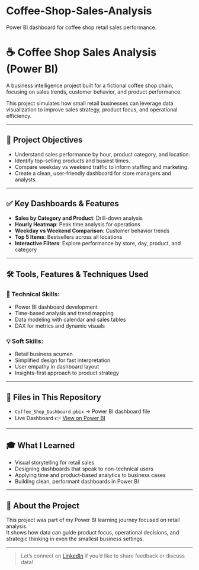 # Coffee-Shop-Sales-Analysis
Power BI dashboard for coffee shop retail sales performance.


# ☕ Coffee Shop Sales Analysis (Power BI)

A business intelligence project built for a fictional coffee shop chain, focusing on sales trends, customer behavior, and product performance.

This project simulates how small retail businesses can leverage data visualization to improve sales strategy, product focus, and operational efficiency.

---

## 🎯 Project Objectives

- Understand sales performance by hour, product category, and location.
- Identify top-selling products and busiest times.
- Compare weekday vs weekend traffic to inform staffing and marketing.
- Create a clean, user-friendly dashboard for store managers and analysts.

---

## ✅ Key Dashboards & Features

- **Sales by Category and Product**: Drill-down analysis  
- **Hourly Heatmap**: Peak time analysis for operations  
- **Weekday vs Weekend Comparison**: Customer behavior trends  
- **Top 5 Items**: Bestsellers across all locations  
- **Interactive Filters**: Explore performance by store, day, product, and category

---

## 🛠️ Tools, Features & Techniques Used

### 📌 Technical Skills:
- Power BI dashboard development  
- Time-based analysis and trend mapping  
- Data modeling with calendar and sales tables  
- DAX for metrics and dynamic visuals

### 💡 Soft Skills:
- Retail business acumen  
- Simplified design for fast interpretation  
- User empathy in dashboard layout  
- Insights-first approach to product strategy

---

## 📄 Files in This Repository

- `Coffee_Shop_Dashboard.pbix` → Power BI dashboard file  
- Live Dashboard 👉 [View on Power BI](https://app.powerbi.com/view?r=eyJrIjoiMmYzNDA2MzMtNmMzYS00NWI1LWEwNjQtNzllMTlmYjlhYmQwIiwidCI6ImM2ZTU0OWIzLTVmNDUtNDAzMi1hYWU5LWQ0MjQ0ZGM1YjJjNCJ9)

---

## 🎓 What I Learned

- Visual storytelling for retail sales  
- Designing dashboards that speak to non-technical users  
- Applying time and product-based analytics to business cases  
- Building clean, performant dashboards in Power BI

---

## 🚀 About the Project

This project was part of my Power BI learning journey focused on retail analysis.  
It shows how data can guide product focus, operational decisions, and strategic thinking in even the smallest business settings.

---

> Let’s connect on [LinkedIn](https://www.linkedin.com/in/jain-jainam/) if you’d like to share feedback or discuss data!
